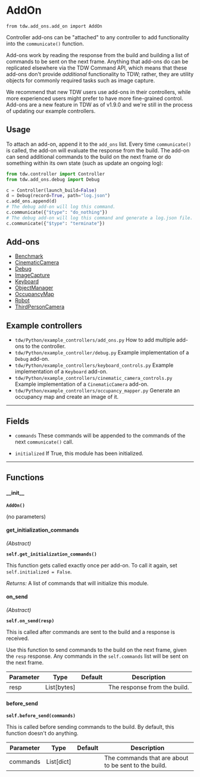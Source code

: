 # AddOn

`from tdw.add_ons.add_on import AddOn`

Controller add-ons can be "attached" to any controller to add functionality into the `communicate()` function.

Add-ons work by reading the response from the build and building a list of commands to be sent on the next frame.
Anything that add-ons do can be replicated elsewhere via the TDW Command API, which means that these add-ons don't provide _additional_ functionality to TDW; rather, they are utility objects for commonly required tasks such as image capture.

We recommend that new TDW users use add-ons in their controllers, while more experienced users might prefer to have more fine-grained control. Add-ons are a new feature in TDW as of v1.9.0 and we're still in the process of updating our example controllers.

## Usage

To attach an add-on, append it to the `add_ons` list.
Every time `communicate()` is called, the add-on will evaluate the response from the build. The add-on can send additional commands to the build on the next frame or do something within its own state (such as update an ongoing log):

```python
from tdw.controller import Controller
from tdw.add_ons.debug import Debug

c = Controller(launch_build=False)
d = Debug(record=True, path="log.json")
c.add_ons.append(d)
# The debug add-on will log this command.
c.communicate({"$type": "do_nothing"})
# The debug add-on will log this command and generate a log.json file.
c.communicate({"$type": "terminate"})
```

## Add-ons

- [Benchmark](benchmark.md)
- [CinematicCamera](cinematic_camera.md)
- [Debug](debug.md)
- [ImageCapture](image_capture.md)
- [Keyboard](keyboard.md)
- [ObjectManager](object_manager.md)
- [OccupancyMap](occupancy_map.md)
- [Robot](robot.md)
- [ThirdPersonCamera](third_person_camera.md)

## Example controllers

- `tdw/Python/example_controllers/add_ons.py` How to add multiple add-ons to the controller.
- `tdw/Python/example_controller/debug.py` Example implementation of a `Debug` add-on.
- `tdw/Python/example_controllers/keyboard_controls.py` Example implementation of a `Keyboard` add-on.
- `tdw/Python/example_controllers/cinematic_camera_controls.py` Example implementation of a `CinematicCamera` add-on.
- `tdw/Python/example_controllers/occupancy_mapper.py` Generate an occupancy map and create an image of it.

***

## Fields

- `commands` These commands will be appended to the commands of the next `communicate()` call.

- `initialized` If True, this module has been initialized.

***

## Functions

#### \_\_init\_\_

**`AddOn()`**

(no parameters)

#### get_initialization_commands

_(Abstract)_

**`self.get_initialization_commands()`**

This function gets called exactly once per add-on. To call it again, set `self.initialized = False`.

_Returns:_  A list of commands that will initialize this module.

#### on_send

_(Abstract)_

**`self.on_send(resp)`**

This is called after commands are sent to the build and a response is received.

Use this function to send commands to the build on the next frame, given the `resp` response.
Any commands in the `self.commands` list will be sent on the next frame.

| Parameter | Type | Default | Description |
| --- | --- | --- | --- |
| resp |  List[bytes] |  | The response from the build. |

#### before_send

**`self.before_send(commands)`**

This is called before sending commands to the build. By default, this function doesn't do anything.

| Parameter | Type | Default | Description |
| --- | --- | --- | --- |
| commands |  List[dict] |  | The commands that are about to be sent to the build. |

